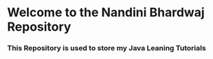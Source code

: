 # Welcome to the Nandini Bhardwaj Repository

### This Repository is used to store my Java Leaning Tutorials
